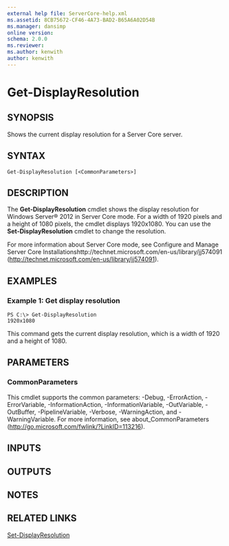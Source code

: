 ```yaml
---
external help file: ServerCore-help.xml
ms.assetid: 8CB75672-CF46-4A73-BAD2-B65A6A02D54B
ms.manager: dansimp
online version: 
schema: 2.0.0
ms.reviewer:
ms.author: kenwith
author: kenwith
---
```


# Get-DisplayResolution

## SYNOPSIS
Shows the current display resolution for a Server Core server.

## SYNTAX

```
Get-DisplayResolution [<CommonParameters>]
```

## DESCRIPTION
The **Get-DisplayResolution** cmdlet shows the display resolution for Windows Server® 2012 in Server Core mode.
For a width of 1920 pixels and a height of 1080 pixels, the cmdlet displays 1920x1080.
You can use the **Set-DisplayResolution** cmdlet to change the resolution.

For more information about Server Core mode, see Configure and Manage Server Core Installationshttp://technet.microsoft.com/en-us/library/jj574091 (http://technet.microsoft.com/en-us/library/jj574091).

## EXAMPLES

### Example 1: Get display resolution
```
PS C:\> Get-DisplayResolution
1920x1080
```

This command gets the current display resolution, which is a width of 1920 and a height of 1080.

## PARAMETERS

### CommonParameters
This cmdlet supports the common parameters: -Debug, -ErrorAction, -ErrorVariable, -InformationAction, -InformationVariable, -OutVariable, -OutBuffer, -PipelineVariable, -Verbose, -WarningAction, and -WarningVariable. For more information, see about_CommonParameters (http://go.microsoft.com/fwlink/?LinkID=113216).

## INPUTS

## OUTPUTS

## NOTES

## RELATED LINKS

[Set-DisplayResolution](./Set-DisplayResolution.md)

